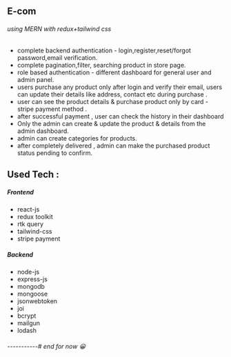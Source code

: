## E-com 
###### using MERN with redux+tailwind css

- complete backend authentication - login,register,reset/forgot password,email verification.
- complete pagination,filter, searching product in store page.
- role based authentication - different dashboard for general user and admin panel.
- users purchase any product only after login and verify their email, users can update their details like address, contact etc during purchase .
- user can see the product details & purchase product only by card - stripe payment method .
- after successful payment , user can check the history in their dashboard
- Only the admin can create & update the product & details from the admin dashboard.
- admin can create categories for products.
- after completely delivered , admin can make the purchased product status pending to confirm.
## Used Tech :

##### Frontend 
- react-js
- redux toolkit
- rtk query
- tailwind-css
- stripe payment

##### Backend
- node-js
- express-js
- mongodb
- mongoose
- jsonwebtoken
- joi
- bcrypt
- mailgun
- lodash

###### -----------# end for now 😀

